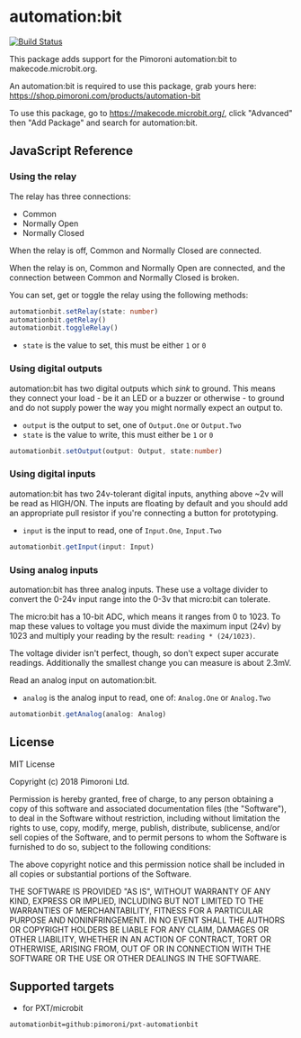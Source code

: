 # automation:bit

 [![Build Status](https://travis-ci.org/pimoroni/pxt-automationbit.svg?branch=master)](https://travis-ci.org/pimoroni/pxt-automationbit)

This package adds support for the Pimoroni automation:bit to makecode.microbit.org.

An automation:bit is required to use this package, grab yours here: https://shop.pimoroni.com/products/automation-bit

To use this package, go to https://makecode.microbit.org/, click "Advanced" then "Add Package" and search for automation:bit. 

## JavaScript Reference

### Using the relay

The relay has three connections:

* Common
* Normally Open
* Normally Closed

When the relay is off, Common and Normally Closed are connected.

When the relay is on, Common and Normally Open are connected, and the connection between Common and Normally Closed is broken.

You can set, get or toggle the relay using the following methods:

```typescript
automationbit.setRelay(state: number)
automationbit.getRelay()
automationbit.toggleRelay()
```

* `state` is the value to set, this must be either `1` or `0`

### Using digital outputs

automation:bit has two digital outputs which *sink* to ground. This means they connect your load - be it an LED or a buzzer or otherwise - to ground and do not supply power the way you might normally expect an output to.

* `output` is the output to set, one of `Output.One` or `Output.Two`
* `state` is the value to write, this must either be `1` or `0`

```typescript
automationbit.setOutput(output: Output, state:number)
```

### Using digital inputs

automation:bit has two 24v-tolerant digital inputs, anything above ~2v will be read as HIGH/ON. The inputs are floating by default and you should add an appropriate pull resistor if you're connecting a button for prototyping.

* `input` is the input to read, one of `Input.One`, `Input.Two`

```typescript
automationbit.getInput(input: Input)
```

### Using analog inputs

automation:bit has three analog inputs. These use a voltage divider to convert the 0-24v input range into the 0-3v that micro:bit can tolerate.

The micro:bit has a 10-bit ADC, which means it ranges from 0 to 1023. To map these values to voltage you must divide the maximum input (24v) by 1023 and multiply your reading by the result: `reading * (24/1023)`.

The voltage divider isn't perfect, though, so don't expect super accurate readings. Additionally the smallest change you can measure is about 2.3mV.

Read an analog input on automation:bit.

* `analog` is the analog input to read, one of: `Analog.One` or `Analog.Two`

```typescript
automationbit.getAnalog(analog: Analog)
```

## License

MIT License

Copyright (c) 2018 Pimoroni Ltd.

Permission is hereby granted, free of charge, to any person obtaining a copy
of this software and associated documentation files (the "Software"), to deal
in the Software without restriction, including without limitation the rights
to use, copy, modify, merge, publish, distribute, sublicense, and/or sell
copies of the Software, and to permit persons to whom the Software is
furnished to do so, subject to the following conditions:

The above copyright notice and this permission notice shall be included in all
copies or substantial portions of the Software.

THE SOFTWARE IS PROVIDED "AS IS", WITHOUT WARRANTY OF ANY KIND, EXPRESS OR
IMPLIED, INCLUDING BUT NOT LIMITED TO THE WARRANTIES OF MERCHANTABILITY,
FITNESS FOR A PARTICULAR PURPOSE AND NONINFRINGEMENT. IN NO EVENT SHALL THE
AUTHORS OR COPYRIGHT HOLDERS BE LIABLE FOR ANY CLAIM, DAMAGES OR OTHER
LIABILITY, WHETHER IN AN ACTION OF CONTRACT, TORT OR OTHERWISE, ARISING FROM,
OUT OF OR IN CONNECTION WITH THE SOFTWARE OR THE USE OR OTHER DEALINGS IN THE
SOFTWARE.

## Supported targets

* for PXT/microbit

```package
automationbit=github:pimoroni/pxt-automationbit
```
